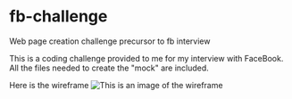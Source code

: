# fb-challenge
Web page creation challenge precursor to fb interview

This is a coding challenge provided to me for my interview with FaceBook. All the files needed to create the "mock" are included.

Here is the wireframe
![This is an image of the wireframe](https://myoctocat.com/assets/images/base-octocat.svg)
